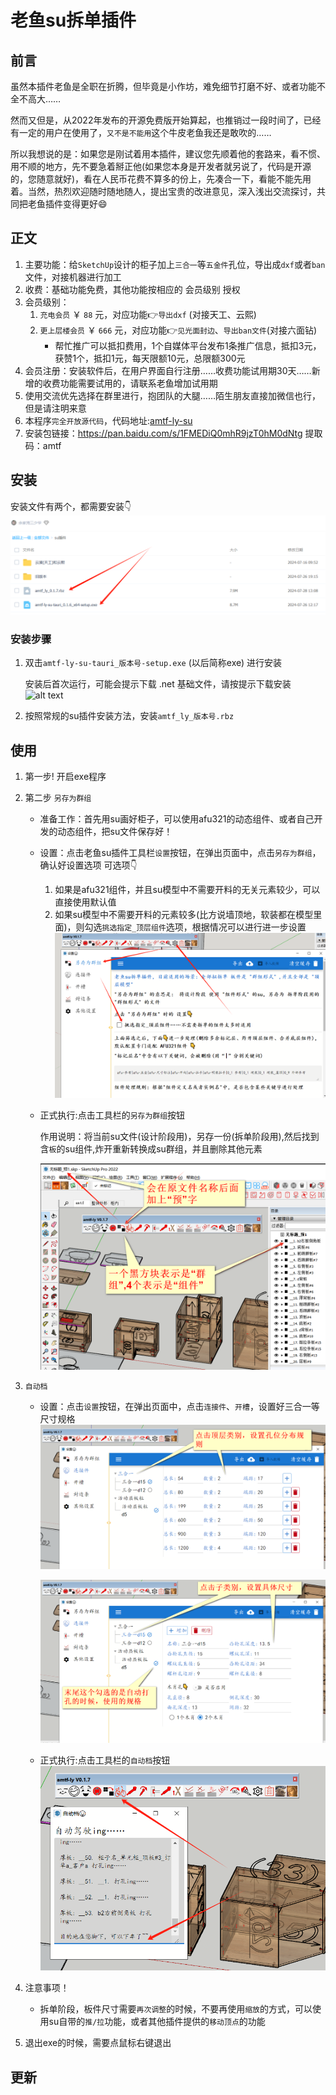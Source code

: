 # 老鱼su拆单插件
## 前言
虽然本插件老鱼是全职在折腾，但毕竟是小作坊，难免细节打磨不好、或者功能不全不高大……

然而又但是，从2022年发布的开源免费版开始算起，也推销过一段时间了，已经有一定的用户在使用了，`又不是不能用`这个牛皮老鱼我还是敢吹的……

所以我想说的是：如果您是刚试着用本插件，建议您先顺着他的套路来，看不惯、用不顺的地方，先不要急着掰正他(如果您本身是开发者就另说了，代码是开源的，您随意就好)，看在人民币花费不算多的份上，先凑合一下，看能不能先用着。当然，热烈欢迎随时随地随人，提出宝贵的改进意见，深入浅出交流探讨，共同把老鱼插件变得更好😄

## 正文
1. 主要功能：给`SketchUp`设计的柜子加上`三合一`等`五金件`孔位，导出成`dxf`或者`ban`文件，对接机器进行加工
2. 收费：基础功能免费，其他功能按相应的 会员级别 授权
3. 会员级别：
   1. `充电会员` ￥ `88` 元，对应功能👉`导出dxf` (对接天工、云熙)
   2. `更上层楼会员` ￥ `666` 元，对应功能👉`见光面封边`、`导出ban文件`(对接六面钻)
       + 帮忙推广可以抵扣费用，1个自媒体平台发布1条推广信息，抵扣3元，获赞1个，抵扣1元，每天限额10元，总限额300元
4. 会员注册：安装软件后，在用户界面自行注册……收费功能试用期30天……新增的收费功能需要试用的，请联系老鱼增加试用期
5. 使用交流优先选择在群里进行，抱团队的大腿……陌生朋友直接加微信也行，但是请注明来意
6. 本程序`完全开放源代码`，代码地址:[amtf-ly-su](https://gitee.com/yiguxianyun/amtf-ly-su)
7. 安装包链接：https://pan.baidu.com/s/1FMEDiQ0mhR9jzT0hM0dNtg 提取码：amtf

## 安装
安装文件有两个，都需要安装👇
![alt text](images/02.老鱼su拆单插件-image.png)

### 安装步骤
1. 双击`amtf-ly-su-tauri_版本号-setup.exe` (以后简称exe) 进行安装

    安装后首次运行，可能会提示下载 .net 基础文件，请按提示下载安装
    ![alt text](/imgs/su/dotnet.png)
2. 按照常规的su插件安装方法，安装`amtf_ly_版本号.rbz`

## 使用
1. 第一步! 开启exe程序
1. 第二步 `另存为群组`
   + 准备工作：首先用su画好柜子，可以使用afu321的动态组件、或者自己开发的动态组件，把su文件保存好！
   + 设置：点击老鱼su插件工具栏`设置`按钮，在弹出页面中，点击`另存为群组`，确认好设置选项
    可选项👇
      1. 如果是afu321组件，并且su模型中不需要开料的无关元素较少，可以直接使用默认值
      2. 如果su模型中不需要开料的元素较多(比方说墙顶地，软装都在模型里面)，则勾选`挑选指定_顶层组件`选项，根据情况可以进行进一步设置
      ![alt text](images/02.老鱼su拆单插件-image-2.png)
   + 正式执行:点击工具栏的`另存为群组`按钮

      作用说明：将当前su文件(设计阶段用)，另存一份(拆单阶段用),然后找到含`板`的su组件,炸开重新转换成su群组，并且删除其他元素

       ![alt text](images/02.老鱼su拆单插件-image-3.png)

1. `自动档`       
   + 设置：点击`设置`按钮，在弹出页面中，点击`连接件`、`开槽`，设置好三合一等尺寸规格
      ![alt text](images/02.老鱼su拆单插件-image-1.png)

      ![alt text](images/02.老鱼su拆单插件-image-4.png)
    + 正式执行:点击工具栏的`自动档`按钮
        ![alt text](images/02.老鱼su拆单插件-image-5.png)

2. 注意事项！ 
     + 拆单阶段，板件尺寸需要`再次调整`的时候，不要再使用`缩放`的方式，可以使用su自带的`推/拉`功能，或者其他插件提供的`移动顶点`的功能
3. 退出exe的时候，需要点鼠标右键退出

## 更新
<agx/>





<script setup>
import agx from "./更新日志.vue"
// import tuoz from "./拖拽.vue"
</script>


